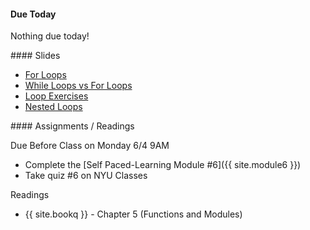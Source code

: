 <article class="due" markdown="block">

####  Due Today

Nothing due today!

</article>

<article class="slides" markdown="block">
####  Slides

* [For Loops](classes/08/for.html)
* [While Loops vs For Loops](classes/09/vs.html)
* [Loop Exercises](classes/09/loop-exercises.html)
* [Nested Loops](classes/12/nested.html)

</article>

<article class="assignments" markdown="block">
####  Assignments / Readings		

Due Before Class on Monday 6/4 9AM

* Complete the [Self Paced-Learning Module #6]({{ site.module6 }})
* Take quiz #6 on NYU Classes

Readings

* {{ site.bookq }} - Chapter 5 (Functions and Modules)

</article>
